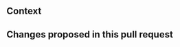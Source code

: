 <!--- Pull request titles should follow conventional commit format. -->

## Context

<!--
What were you trying to do?
Provide further details about how the feature should be tested/reviewed if necessary.
If the PR is related to an open issue(s) please provide a list of them.

Example:
    - closes (or fixes) #<issue number>
    - closes (or fixes) #<issue number>
-->

## Changes proposed in this pull request

<!--
Provide a succinct description of what this pull request entails.
-->
